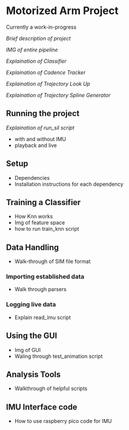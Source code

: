 # Motorized Arm Project

Currently a work-in-progress

*Brief description of project*

*IMG of entire pipeline*

*Explaination of Classifier*

*Explaination of Cadence Tracker*

*Explaination of Trajectory Look Up*

*Explaination of Trajectory Spline Generator*

## Running the project

*Explaination of run_sil script*
- with and without IMU
- playback and live

## Setup

* Dependencies 
* Installation instructions for each dependency

## Training a Classifier

* How Knn works
* Img of feature space
* how to run train_knn script

## Data Handling

* Walk-through of SIM file format 

### Importing established data

* Walk through parsers

### Logging live data

* Explain read_imu script

## Using the GUI

* Img of GUI
* Waling through test_animation script

## Analysis Tools

* Walkthrough of helpful scripts

## IMU Interface code

* How to use raspberry pico code for IMU